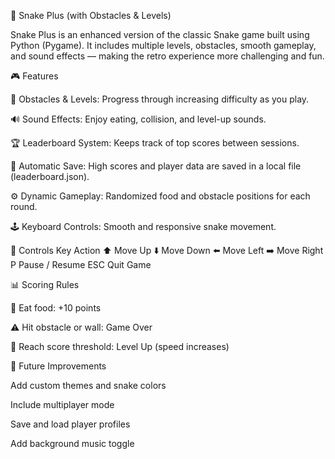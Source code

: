 🐍 Snake Plus (with Obstacles & Levels)

Snake Plus is an enhanced version of the classic Snake game built using Python (Pygame).
It includes multiple levels, obstacles, smooth gameplay, and sound effects — making the retro experience more challenging and fun.

🎮 Features

🧱 Obstacles & Levels: Progress through increasing difficulty as you play.

🔊 Sound Effects: Enjoy eating, collision, and level-up sounds.

🏆 Leaderboard System: Keeps track of top scores between sessions.

💾 Automatic Save: High scores and player data are saved in a local file (leaderboard.json).

⚙️ Dynamic Gameplay: Randomized food and obstacle positions for each round.

🕹️ Keyboard Controls: Smooth and responsive snake movement.

🧩 Controls
Key	Action
⬆️	Move Up
⬇️	Move Down
⬅️	Move Left
➡️	Move Right
P	Pause / Resume
ESC	Quit Game

📊 Scoring Rules

🍎 Eat food: +10 points

⚠️ Hit obstacle or wall: Game Over

🚀 Reach score threshold: Level Up (speed increases)

🧠 Future Improvements

Add custom themes and snake colors

Include multiplayer mode

Save and load player profiles

Add background music toggle
